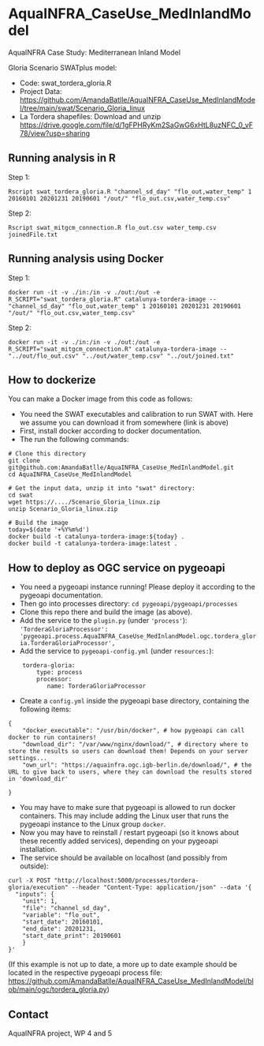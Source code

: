 # AquaINFRA_CaseUse_MedInlandModel

AquaINFRA Case Study: Mediterranean Inland Model

Gloria Scenario SWATplus model:
- Code: swat_tordera_gloria.R 
- Project Data: https://github.com/AmandaBatlle/AquaINFRA_CaseUse_MedInlandModel/tree/main/swat/Scenario_Gloria_linux
- La Tordera shapefiles: Download and unzip https://drive.google.com/file/d/1gFPHRyKm2SaGwG6xHtL8uzNFC_0_vF78/view?usp=sharing

## Running analysis in R

Step 1:

`Rscript swat_tordera_gloria.R "channel_sd_day" "flo_out,water_temp" 1 20160101 20201231 20190601 "/out/" "flo_out.csv,water_temp.csv"`

Step 2:

`Rscript swat_mitgcm_connection.R flo_out.csv water_temp.csv joinedFile.txt`

## Running analysis using Docker

Step 1:

`docker run -it -v ./in:/in -v ./out:/out -e R_SCRIPT="swat_tordera_gloria.R" catalunya-tordera-image -- "channel_sd_day" "flo_out,water_temp" 1 20160101 20201231 20190601 "/out/" "flo_out.csv,water_temp.csv"`

Step 2:

`docker run -it -v ./in:/in -v ./out:/out -e R_SCRIPT="swat_mitgcm_connection.R" catalunya-tordera-image -- "../out/flo_out.csv" "../out/water_temp.csv" "../out/joined.txt"`

## How to dockerize

You can make a Docker image from this code as follows:

* You need the SWAT executables and calibration to run SWAT with. Here we assume you can download it from somewhere (link is above)
* First, install docker according to docker documentation.
* The run the following commands:

```
# Clone this directory
git clone git@github.com:AmandaBatlle/AquaINFRA_CaseUse_MedInlandModel.git
cd AquaINFRA_CaseUse_MedInlandModel

# Get the input data, unzip it into "swat" directory:
cd swat
wget https://..../Scenario_Gloria_linux.zip
unzip Scenario_Gloria_linux.zip

# Build the image
today=$(date '+%Y%m%d')
docker build -t catalunya-tordera-image:${today} .
docker build -t catalunya-tordera-image:latest .
```

## How to deploy as OGC service on pygeoapi

* You need a pygeoapi instance running! Please deploy it according to the pygeoapi documentation.
* Then go into processes directory: `cd pygeoapi/pygeoapi/processes`
* Clone this repo there and build the image (as above).
* Add the service to the `plugin.py` (under `'process'`): `'TorderaGloriaProcessor': 'pygeoapi.process.AquaINFRA_CaseUse_MedInlandModel.ogc.tordera_gloria.TorderaGloriaProcessor',`
* Add the service to `pygeoapi-config.yml` (under `resources:`):

```
    tordera-gloria:
        type: process
        processor:
           name: TorderaGloriaProcessor
```

* Create a `config.yml` inside the pygeoapi base directory, containing the following items:

```
{
    "docker_executable": "/usr/bin/docker", # how pygeoapi can call docker to run containers!
    "download_dir": "/var/www/nginx/download/", # directory where to store the results so users can download them! Depends on your server settings...
    "own_url": "https://aquainfra.ogc.igb-berlin.de/download/", # the URL to give back to users, where they can download the results stored in 'download_dir'

}
```

* You may have to make sure that pygeoapi is allowed to run docker containers. This may include adding the Linux user that runs the pygeoapi instance to the Linux group `docker`.
* Now you may have to reinstall / restart pygeoapi (so it knows about these recently added services), depending on your pygeoapi installation.
* The service should be available on localhost (and possibly from outside):

```
curl -X POST "http://localhost:5000/processes/tordera-gloria/execution" --header "Content-Type: application/json" --data '{
  "inputs": {
    "unit": 1,
    "file": "channel_sd_day",
    "variable": "flo_out",
    "start_date": 20160101,
    "end_date": 20201231,
    "start_date_print": 20190601
    }
}'
```

(If this example is not up to date, a more up to date example should be located in the respective pygeoapi process file: https://github.com/AmandaBatlle/AquaINFRA_CaseUse_MedInlandModel/blob/main/ogc/tordera_gloria.py)

## Contact

AquaINFRA project, WP 4 and 5